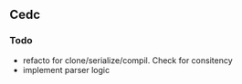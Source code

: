 ## Cedc

### Todo

- refacto for clone/serialize/compil. Check for consitency
- implement parser logic
